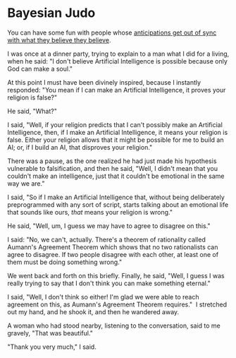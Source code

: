 
# Bayesian Judo

You can have some fun with people whose
[anticipations get out of sync with what they believe they believe](/lw/i4/belief_in_belief/).

I was once at a dinner party, trying to explain to a man what I did
for a living, when he said: "I don't believe Artificial
Intelligence is possible because only God can make a soul."

At this point I must have been divinely inspired, because I
instantly responded: "You mean if I can make an Artificial
Intelligence, it proves your religion is false?"



He said, "What?"

I said, "Well, if your religion predicts that I can't possibly make
an Artificial Intelligence, then, if I make an Artificial
Intelligence, it means your religion is false. Either your religion
allows that it might be possible for me to build an AI; or, if I
build an AI, that disproves your religion."

There was a pause, as the one realized he had just made his
hypothesis vulnerable to falsification, and then he said, "Well, I
didn't mean that you couldn't make an intelligence, just that it
couldn't be emotional in the same way we are."

I said, "So if I make an Artificial Intelligence that, without
being deliberately preprogrammed with any sort of script, starts
talking about an emotional life that sounds like ours, *that* means
your religion is wrong."

He said, "Well, um, I guess we may have to agree to disagree on
this."

I said: "No, we can't, actually. There's a theorem of rationality
called Aumann's Agreement Theorem which shows that no two
rationalists can agree to disagree. If two people disagree with
each other, at least one of them must be doing something wrong."

We went back and forth on this briefly. Finally, he said, "Well, I
guess I was really trying to say that I don't think you can make
something eternal."

I said, "Well, I don't think so either! I'm glad we were able to
reach agreement on this, as Aumann's Agreement Theorem requires." 
I stretched out my hand, and he shook it, and then he wandered
away.

A woman who had stood nearby, listening to the conversation, said
to me gravely, "That was beautiful."

"Thank you very much," I said.
